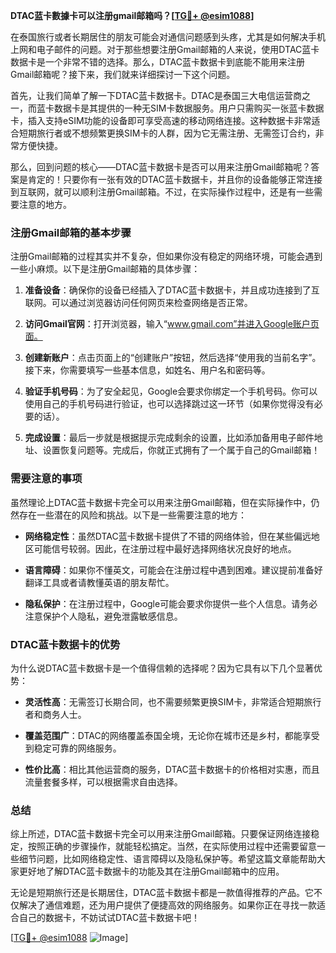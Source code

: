 **DTAC蓝卡數據卡可以注册gmail邮箱吗？[[TG💪+ @esim1088](https://t.me/s/esim1088)]**

在泰国旅行或者长期居住的朋友可能会对通信问题感到头疼，尤其是如何解决手机上网和电子邮件的问题。对于那些想要注册Gmail邮箱的人来说，使用DTAC蓝卡数据卡是一个非常不错的选择。那么，DTAC蓝卡数据卡到底能不能用来注册Gmail邮箱呢？接下来，我们就来详细探讨一下这个问题。

首先，让我们简单了解一下DTAC蓝卡数据卡。DTAC是泰国三大电信运营商之一，而蓝卡数据卡是其提供的一种无SIM卡数据服务。用户只需购买一张蓝卡数据卡，插入支持eSIM功能的设备即可享受高速的移动网络连接。这种数据卡非常适合短期旅行者或不想频繁更换SIM卡的人群，因为它无需注册、无需签订合约，非常方便快捷。

那么，回到问题的核心——DTAC蓝卡数据卡是否可以用来注册Gmail邮箱呢？答案是肯定的！只要你有一张有效的DTAC蓝卡数据卡，并且你的设备能够正常连接到互联网，就可以顺利注册Gmail邮箱。不过，在实际操作过程中，还是有一些需要注意的地方。

### 注册Gmail邮箱的基本步骤

注册Gmail邮箱的过程其实并不复杂，但如果你没有稳定的网络环境，可能会遇到一些小麻烦。以下是注册Gmail邮箱的具体步骤：

1. **准备设备**：确保你的设备已经插入了DTAC蓝卡数据卡，并且成功连接到了互联网。可以通过浏览器访问任何网页来检查网络是否正常。
   
2. **访问Gmail官网**：打开浏览器，输入“www.gmail.com”并进入Google账户页面。

3. **创建新账户**：点击页面上的“创建账户”按钮，然后选择“使用我的当前名字”。接下来，你需要填写一些基本信息，如姓名、用户名和密码等。

4. **验证手机号码**：为了安全起见，Google会要求你绑定一个手机号码。你可以使用自己的手机号码进行验证，也可以选择跳过这一环节（如果你觉得没有必要的话）。

5. **完成设置**：最后一步就是根据提示完成剩余的设置，比如添加备用电子邮件地址、设置恢复问题等。完成后，你就正式拥有了一个属于自己的Gmail邮箱！

### 需要注意的事项

虽然理论上DTAC蓝卡数据卡完全可以用来注册Gmail邮箱，但在实际操作中，仍然存在一些潜在的风险和挑战。以下是一些需要注意的地方：

- **网络稳定性**：虽然DTAC蓝卡数据卡提供了不错的网络体验，但在某些偏远地区可能信号较弱。因此，在注册过程中最好选择网络状况良好的地点。
  
- **语言障碍**：如果你不懂英文，可能会在注册过程中遇到困难。建议提前准备好翻译工具或者请教懂英语的朋友帮忙。

- **隐私保护**：在注册过程中，Google可能会要求你提供一些个人信息。请务必注意保护个人隐私，避免泄露敏感信息。

### DTAC蓝卡数据卡的优势

为什么说DTAC蓝卡数据卡是一个值得信赖的选择呢？因为它具有以下几个显著优势：

- **灵活性高**：无需签订长期合同，也不需要频繁更换SIM卡，非常适合短期旅行者和商务人士。
  
- **覆盖范围广**：DTAC的网络覆盖泰国全境，无论你在城市还是乡村，都能享受到稳定可靠的网络服务。

- **性价比高**：相比其他运营商的服务，DTAC蓝卡数据卡的价格相对实惠，而且流量套餐多样，可以根据需求自由选择。

### 总结

综上所述，DTAC蓝卡数据卡完全可以用来注册Gmail邮箱。只要保证网络连接稳定，按照正确的步骤操作，就能轻松搞定。当然，在实际使用过程中还需要留意一些细节问题，比如网络稳定性、语言障碍以及隐私保护等。希望这篇文章能帮助大家更好地了解DTAC蓝卡数据卡的功能及其在注册Gmail邮箱中的应用。

无论是短期旅行还是长期居住，DTAC蓝卡数据卡都是一款值得推荐的产品。它不仅解决了通信难题，还为用户提供了便捷高效的网络服务。如果你正在寻找一款适合自己的数据卡，不妨试试DTAC蓝卡数据卡吧！

[[TG💪+ @esim1088](https://t.me/s/esim1088) ![Image](https://i.postimg.cc/4NQfJmqS/Snipaste-2025-05-13-00-14-12.png)]